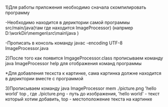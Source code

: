 1)Для работы приложения необходимо сначала скомпилировать программу

  -Необходимо находится в дериктории самой программы src/main/java(там где находится ImageProcessor) (напрмер D:\workDir\memgen\src\main\java )
  
  -Прописать в консоль команду javac -encoding UTF-8 ImageProcessor.java
  
2)После того как появится ImgageProcessor.class прописываем команду java ImageProcessor help для отображения команд программы

*Для добавления тескста к картинке, сама картинка должне находится в дериктории вместе с программой

3)Прописываем команду java ImageProcessor mem ./picture.png 'hello world' top , где ./picture.png - путь до изображения, 'hello world' - текст который хотим добавить, top - местоположение текста на картинке 
